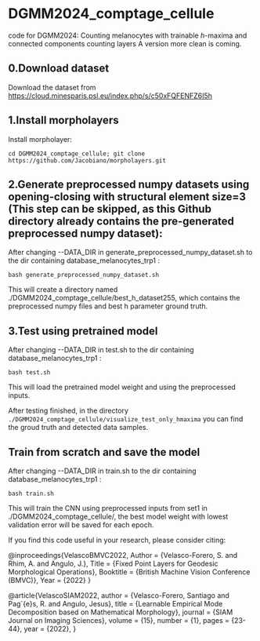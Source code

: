# DGMM2024_comptage_cellule
code for DGMM2024: Counting melanocytes with trainable $h$-maxima and connected components counting layers
A version more clean is coming.

## 0.Download dataset
Download the dataset from https://cloud.minesparis.psl.eu/index.php/s/c50xFQFENFZ6I5h

## 1.Install morpholayers
Install morpholayer: 
```
cd DGMM2024_comptage_cellule; git clone https://github.com/Jacobiano/morpholayers.git
```

## 2.Generate preprocessed numpy datasets using opening-closing with structural element size=3 (This step can be skipped, as this Github directory already contains the pre-generated preprocessed numpy dataset):

After changing --DATA_DIR in generate_preprocessed_numpy_dataset.sh to the dir containing database_melanocytes_trp1 :
```
bash generate_preprocessed_numpy_dataset.sh
```
This will create a directory named ./DGMM2024_comptage_cellule/best_h_dataset255, which contains the preprocessed numpy files and best h parameter ground truth.

## 3.Test using pretrained model

After changing --DATA_DIR in test.sh to the dir containing database_melanocytes_trp1 :

```bash test.sh```  

This will load the pretrained model weight and using the preprocessed inputs. 

After testing finished, in the directory ```./DGMM2024_comptage_cellule/visualize_test_only_hmaxima``` you can find the groud truth and detected data samples.

## Train from scratch and save the model

After changing --DATA_DIR in train.sh to the dir containing database_melanocytes_trp1 :

```bash train.sh```  

This will train the CNN using preprocessed inputs from set1 in ./DGMM2024_comptage_cellule/, the best model weight with lowest validation error will be saved for each epoch.

If you find this code useful in your research, please consider citing:

@inproceedings{VelascoBMVC2022,
Author = {Velasco-Forero, S. and Rhim, A. and Angulo, J.},
Title = {Fixed Point Layers for Geodesic Morphological Operations},
Booktitle  = {British Machine Vision Conference (BMVC)},
Year = {2022}
}


@article{VelascoSIAM2022,
author = {Velasco-Forero, Santiago and Pag\`{e}s, R. and Angulo, Jesus},
title = {Learnable Empirical Mode Decomposition based on Mathematical Morphology},
journal = {SIAM Journal on Imaging Sciences},
volume = {15},
number = {1},
pages = {23-44},
year = {2022},
}